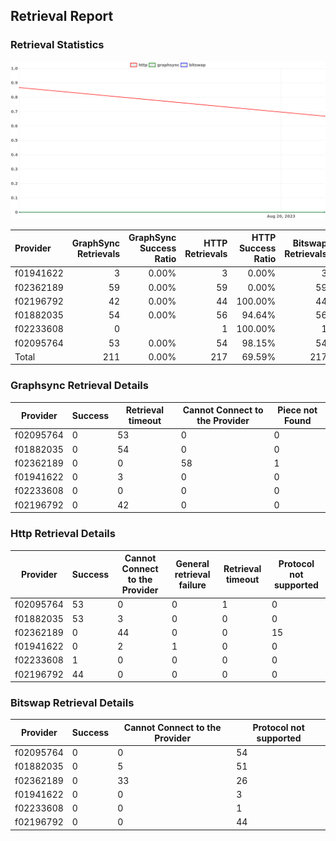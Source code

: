 ## Retrieval Report
### Retrieval Statistics
<img src="https://raw.githubusercontent.com/data-preservation-programs/filplus-checker-assets/main/filecoin-project/filecoin-plus-large-datasets/issues/2057/1692886489573.png"/>

| Provider  | GraphSync Retrievals | GraphSync Success Ratio | HTTP Retrievals | HTTP Success Ratio | Bitswap Retrievals | Bitswap Success Ratio |
| :-------- | -------------------: | ----------------------: | --------------: | -----------------: | -----------------: | --------------------: |
| f01941622 |                    3 |                   0.00% |               3 |              0.00% |                  3 |                 0.00% |
| f02362189 |                   59 |                   0.00% |              59 |              0.00% |                 59 |                 0.00% |
| f02196792 |                   42 |                   0.00% |              44 |            100.00% |                 44 |                 0.00% |
| f01882035 |                   54 |                   0.00% |              56 |             94.64% |                 56 |                 0.00% |
| f02233608 |                    0 |                         |               1 |            100.00% |                  1 |                 0.00% |
| f02095764 |                   53 |                   0.00% |              54 |             98.15% |                 54 |                 0.00% |
| Total     |                  211 |                   0.00% |             217 |             69.59% |                217 |                 0.00% |

### Graphsync Retrieval Details
| Provider  | Success | Retrieval timeout | Cannot Connect to the Provider | Piece not Found |
| --------- | ------- | ----------------- | ------------------------------ | --------------- |
| f02095764 | 0       | 53                | 0                              | 0               |
| f01882035 | 0       | 54                | 0                              | 0               |
| f02362189 | 0       | 0                 | 58                             | 1               |
| f01941622 | 0       | 3                 | 0                              | 0               |
| f02233608 | 0       | 0                 | 0                              | 0               |
| f02196792 | 0       | 42                | 0                              | 0               |

### Http Retrieval Details
| Provider  | Success | Cannot Connect to the Provider | General retrieval failure | Retrieval timeout | Protocol not supported |
| --------- | ------- | ------------------------------ | ------------------------- | ----------------- | ---------------------- |
| f02095764 | 53      | 0                              | 0                         | 1                 | 0                      |
| f01882035 | 53      | 3                              | 0                         | 0                 | 0                      |
| f02362189 | 0       | 44                             | 0                         | 0                 | 15                     |
| f01941622 | 0       | 2                              | 1                         | 0                 | 0                      |
| f02233608 | 1       | 0                              | 0                         | 0                 | 0                      |
| f02196792 | 44      | 0                              | 0                         | 0                 | 0                      |

### Bitswap Retrieval Details
| Provider  | Success | Cannot Connect to the Provider | Protocol not supported |
| --------- | ------- | ------------------------------ | ---------------------- |
| f02095764 | 0       | 0                              | 54                     |
| f01882035 | 0       | 5                              | 51                     |
| f02362189 | 0       | 33                             | 26                     |
| f01941622 | 0       | 0                              | 3                      |
| f02233608 | 0       | 0                              | 1                      |
| f02196792 | 0       | 0                              | 44                     |
